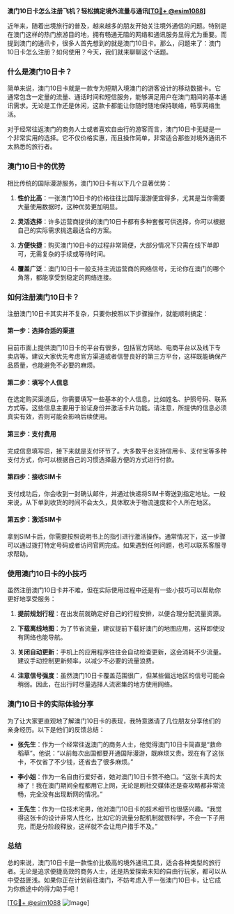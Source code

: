 **澳门10日卡怎么注册飞机？轻松搞定境外流量与通讯[[TG💪+ @esim1088](https://t.me/s/esim1088)]**

近年来，随着出境旅行的普及，越来越多的朋友开始关注境外通信的问题。特别是在澳门这样的热门旅游目的地，拥有畅通无阻的网络和通讯服务显得尤为重要。而提到澳门的通讯卡，很多人首先想到的就是澳门10日卡。那么，问题来了：澳门10日卡怎么注册？如何使用？今天，我们就来聊聊这个话题。

### 什么是澳门10日卡？

简单来说，澳门10日卡就是一款专为短期入境澳门的游客设计的移动数据卡。它通常包含一定量的流量、通话时间和短信服务，能够满足用户在澳门期间的基本通讯需求。无论是工作还是休闲，这款卡都能让你随时随地保持联络，畅享网络生活。

对于经常往返澳门的商务人士或者喜欢自由行的游客而言，澳门10日卡无疑是一个非常实用的选择。它不仅价格实惠，而且操作简单，非常适合那些对境外通讯不太熟悉的旅行者。

### 澳门10日卡的优势

相比传统的国际漫游服务，澳门10日卡有以下几个显著优势：

1. **性价比高**：一张澳门10日卡的价格往往比国际漫游便宜得多，尤其是当你需要大量使用数据时，这种优势更加明显。
   
2. **灵活选择**：许多运营商提供的澳门10日卡都有多种套餐可供选择，你可以根据自己的实际需求挑选最适合的方案。
   
3. **方便快捷**：购买澳门10日卡的过程非常简便，大部分情况下只需在线下单即可，无需复杂的手续或等待时间。
   
4. **覆盖广泛**：澳门10日卡一般支持主流运营商的网络信号，无论你在澳门的哪个角落，都能享受到稳定的网络连接。

### 如何注册澳门10日卡？

注册澳门10日卡其实并不复杂，只要你按照以下步骤操作，就能顺利搞定：

#### 第一步：选择合适的渠道

目前市面上提供澳门10日卡的平台有很多，包括官方网站、电商平台以及线下专卖店等。建议大家优先考虑官方渠道或者信誉良好的第三方平台，这样既能确保产品质量，也能避免不必要的麻烦。

#### 第二步：填写个人信息

在选定购买渠道后，你需要填写一些基本的个人信息，比如姓名、护照号码、联系方式等。这些信息主要用于验证身份并激活卡片功能。请注意，所提供的信息必须真实有效，否则可能会影响后续使用。

#### 第三步：支付费用

完成信息填写后，接下来就是支付环节了。大多数平台支持信用卡、支付宝等多种支付方式，你可以根据自己的习惯选择最方便的方式进行付款。

#### 第四步：接收SIM卡

支付成功后，你会收到一封确认邮件，并通过快递将SIM卡寄送到指定地址。一般来说，从下单到收货的时间不会太久，具体取决于物流速度和个人所在地区。

#### 第五步：激活SIM卡

拿到SIM卡后，你需要按照说明书上的指引进行激活操作。通常情况下，这一步骤可以通过拨打特定号码或者访问官网完成。如果遇到任何问题，也可以联系客服寻求帮助。

### 使用澳门10日卡的小技巧

虽然注册澳门10日卡并不难，但在实际使用过程中还是有一些小技巧可以帮助你更好地享受服务：

1. **提前规划行程**：在出发前就确定好自己的行程安排，以便合理分配流量资源。
   
2. **下载离线地图**：为了节省流量，建议提前下载好澳门的地图应用，这样即使没有网络也能导航。
   
3. **关闭自动更新**：手机上的应用程序往往会自动检查更新，这会消耗不少流量。建议手动控制更新频率，以减少不必要的流量浪费。
   
4. **注意信号强度**：虽然澳门10日卡覆盖范围很广，但某些偏远地区的信号可能会稍弱。因此，在出行时尽量选择人流密集的地方使用网络。

### 澳门10日卡的实际体验分享

为了让大家更直观地了解澳门10日卡的表现，我特意邀请了几位朋友分享他们的亲身经历。以下是他们的反馈总结：

- **张先生**：作为一个经常往返澳门的商务人士，他觉得澳门10日卡简直是“救命稻草”。他说：“以前每次出国都要开通国际漫游，既麻烦又贵。现在有了这张卡，不仅省了不少钱，还省去了很多麻烦。”
  
- **李小姐**：作为一名自由行爱好者，她对澳门10日卡赞不绝口。“这张卡真的太棒了！我在澳门期间全程都用它上网，无论是刷社交媒体还是查攻略都非常流畅，完全没有出现断网的情况。”

- **王先生**：作为一位技术宅男，他对澳门10日卡的技术细节也很感兴趣。“我觉得这张卡的设计非常人性化，比如它的流量分配机制就很科学，不会一下子用完，而是分阶段释放，这样就不会让用户措手不及。”

### 总结

总的来说，澳门10日卡是一款性价比极高的境外通讯工具，适合各种类型的旅行者。无论是追求便捷高效的商务人士，还是热爱探索未知的自由行玩家，都可以从中受益匪浅。如果你正在计划前往澳门，不妨考虑入手一张澳门10日卡，让它成为你旅途中的得力助手吧！

[[TG💪+ @esim1088](https://t.me/s/esim1088) ![Image](https://i.postimg.cc/4NQfJmqS/Snipaste-2025-05-13-00-14-12.png)]